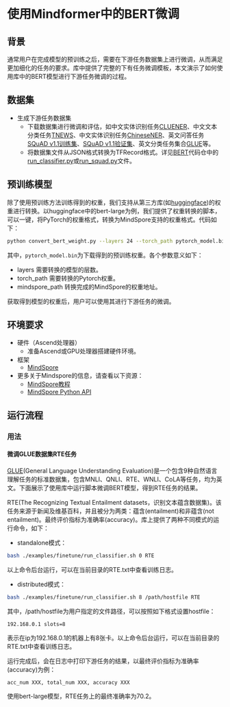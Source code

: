 # 使用Mindformer中的BERT微调

## 背景

通常用户在完成模型的预训练之后，需要在下游任务数据集上进行微调，从而满足更加细化的任务的要求。库中提供了完整的下有任务微调模板，本文演示了如何使用库中的BERT模型进行下游任务微调的过程。

## 数据集

- 生成下游任务数据集
    - 下载数据集进行微调和评估，如中文实体识别任务[CLUENER](https://github.com/CLUEbenchmark/CLUENER2020)、中文文本分类任务[TNEWS](https://github.com/CLUEbenchmark/CLUE)、中文实体识别任务[ChineseNER](https://github.com/zjy-ucas/ChineseNER)、英文问答任务[SQuAD v1.1训练集](https://rajpurkar.github.io/SQuAD-explorer/dataset/train-v1.1.json)、[SQuAD v1.1验证集](https://rajpurkar.github.io/SQuAD-explorer/dataset/dev-v1.1.json)、英文分类任务集合[GLUE](https://gluebenchmark.com/tasks)等。
    - 将数据集文件从JSON格式转换为TFRecord格式。详见[BERT](https://github.com/google-research/bert)代码仓中的[run_classifier.py](https://github.com/google-research/bert/blob/master/run_classifier.py)或[run_squad.py](https://github.com/google-research/bert/blob/master/run_squad.py)文件。

## 预训练模型

除了使用预训练方法训练得到的权重，我们支持从第三方库(如[huggingface](https://huggingface.co/))的权重进行转换。以huggingface中的bert-large为例，我们提供了权重转换的脚本，可以一键，将PyTorch的权重格式，转换为MindSpore支持的权重格式。代码如下：

```bash
python convert_bert_weight.py --layers 24 --torch_path pytorch_model.bin --mindspore_path ./converted_mindspore_bert.ckpt
```

其中，`pytorch_model.bin`为下载得到的预训练权重。各个参数意义如下：

- layers                      需要转换的模型的层数。
- torch_path                  需要转换的Pytorch权重。
- mindspore_path              转换完成的MindSpore的权重地址。

获取得到模型的权重后，用户可以使用其进行下游任务的微调。

## 环境要求

- 硬件（Ascend处理器）
    - 准备Ascend或GPU处理器搭建硬件环境。
- 框架
    - [MindSpore](https://gitee.com/mindspore/mindspore)
- 更多关于Mindspore的信息，请查看以下资源：
    - [MindSpore教程](https://www.mindspore.cn/tutorials/zh-CN/master/index.html)
    - [MindSpore Python API](https://www.mindspore.cn/docs/zh-CN/master/index.html)

## 运行流程

### 用法

#### 微调GLUE数据集RTE任务

[GLUE](https://gluebenchmark.com/)(General Language Understanding Evaluation)是一个包含9种自然语言理解任务的标准数据集，包含MNLI、QNLI、RTE、WNLI、CoLA等任务，均为英文。下面展示了使用库中运行脚本微调BERT模型，得到RTE任务的结果。

RTE(The Recognizing Textual Entailment datasets，识别文本蕴含数据集)。该任务来源于新闻及维基百科，并且被分为两类：蕴含(entailment)和非蕴含(not entailment)。最终评价指标为准确率(accuracy)。库上提供了两种不同模式的运行命令，如下：

- standalone模式：

```bash
bash ./examples/finetune/run_classifier.sh 0 RTE
```

以上命令后台运行，可以在当前目录的RTE.txt中查看训练日志。

- distributed模式：

```bash
bash ./examples/finetune/run_classifier.sh 8 /path/hostfile RTE
```

其中，/path/hostfile为用户指定的文件路径，可以按照如下格式设置hostfile：

```text
192.168.0.1 slots=8
```

表示在ip为192.168.0.1的机器上有8张卡。以上命令后台运行，可以在当前目录的RTE.txt中查看训练日志。

运行完成后，会在日志中打印下游任务的结果，以最终评价指标为准确率(accuracy)为例：

```text
acc_num XXX, total_num XXX, accuracy XXX
```

使用bert-large模型，RTE任务上的最终准确率为70.2。
